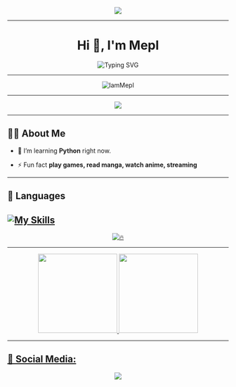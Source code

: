 <p align="center">
<img src="https://capsule-render.vercel.app/api?type=waving&color=gradient&height=200&section=header&text=IamMepl&fontSize=70&fontAlignY=30&animation=twinkling&fontColor=gradient"/> </a> 
</p>

--------------------------------
<!-- Header with an Animated Greeting -->
<h1 align="center">Hi 👋, I'm Mepl</h1>

<p align="center">
  <img src="https://readme-typing-svg.demolab.com?font=Fira+Code&weight=600&size=28&pause=1000&color=A8E4A0&center=true&width=500&lines=Welcome+to+my+Github+Profile!;I'm+Mepl+%F0%9F%91%8B;I'm+still+learning+coding." alt="Typing SVG" />
</p>

-----------------------------------
<!-- Profile Views Badge -->
<p align="center">
  <img src="https://komarev.com/ghpvc/?username=IamMepl&label=Profile%20views&color=brightgreen&style=flat" alt="IamMepl" />
</p>

--------------------------------
<p align="center">
  <img src="https://lanyard.cnrad.dev/api/748925534968348822?theme=light&bg=809ecf&animated=false&hideDiscrim=true&borderRadius=30px&idleMessage=Probably%20doing%20something%20else..." />
</p>

--------------------------------
## 🙋‍♂️ About Me

- 🌱 I’m learning **Python** right now.

- ⚡ Fun fact **play games, read manga, watch anime, streaming**
--------------------------------

## 🚀 Languages
[![My Skills](https://skillicons.dev/icons?i=py,cpp)](https://skillicons.dev)
--------------------------------

<p align="center">
    <a href="https://github.com/anuraghazra/github-readme-stats">
        <img title=🔥 src="https://github-readme-streak-stats.herokuapp.com/?user=IamMepl&theme=black-ice&hide_border=true&stroke=0000&background=060A0CD0"/>
    </a>
</p>

--------------------------------
<div align="center">
  <a href="https://github.com/IamMepl">
  <img height="180em" src="https://github-readme-stats.vercel.app/api?username=IamMepl&show_icons=true&theme=dracula&include_all_commits=true&count_private=true"/>
  <img height="180em" src="https://github-readme-stats.vercel.app/api/top-langs/?username=IamMepl&layout=compact&langs_count=7&theme=dracula"/>
</div>
    
--------------------------------
## 🌟 Social Media:

<div align="center"> 
  <a href="https://www.youtube.com/@Meplru" target="_blank"><img src="https://img.shields.io/badge/YouTube-FF0000?style=for-the-badge&logo=youtube&logoColor=white" target="_blank"></a>
</div>
